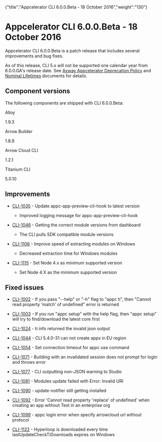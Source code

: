 {"title":"Appcelerator CLI 6.0.0.Beta - 18 October 2016","weight":"130"} 

# Appcelerator CLI 6.0.0.Beta - 18 October 2016

Appcelerator CLI 6.0.0.Beta is a patch release that includes several improvements and bug fixes.

As of this release, CLI 5.x will not be supported one calendar year from 6.0.0.GA's release date. See [Axway Appcelerator Deprecation Policy](/docs/appc/AMPLIFY_Appcelerator_Services_Overview/Axway_Appcelerator_Deprecation_Policy/) and [Nominal Lifetimes](/docs/appc/AMPLIFY_Appcelerator_Services_Overview/Axway_Appcelerator_Product_Lifecycle/#NominalLifetimes) documents for details.

## Component versions

The following components are shipped with CLI 6.0.0.Beta:

Alloy

1.9.3

Arrow Builder

1.8.9

Arrow Cloud CLI

1.2.1

Titanium CLI

5.0.10

## Improvements

*   [CLI-1035](https://jira.appcelerator.org/browse/CLI-1035) - Update appc-app-preview-cli-hook to latest version
    
    *   Improved logging message for appc-app-preview-cli-hook
        
*   [CLI-1046](https://jira.appcelerator.org/browse/CLI-1046) - Getting the correct module versions from dashboard
    
    *   The CLI pulls SDK compatible module versions
        
*   [CLI-1106](https://jira.appcelerator.org/browse/CLI-1106) - Improve speed of extracting modules on Windows
    
    *   Decreased extraction time for Windows modules
        
*   [CLI-1115](https://jira.appcelerator.org/browse/CLI-1115) - Set Node 4.x as minimum supported version
    
    *   Set Node 4.X as the minimum supported version
        

## Fixed issues

*   [CLI-1002](https://jira.appcelerator.org/browse/CLI-1002) - If you pass "--help" or "-h" flag to "appc ti", then "Cannot read property 'match' of undefined" error is returned
    
*   [CLI-1003](https://jira.appcelerator.org/browse/CLI-1003) - If you run "appc setup" with the help flag, then "appc setup" will try to find/download the latest core first
    
*   [CLI-1024](https://jira.appcelerator.org/browse/CLI-1024) - ti info returned the invalid json output
    
*   [CLI-1044](https://jira.appcelerator.org/browse/CLI-1044) - CLI 5.4.0-31 can not create apps in EU region
    
*   [CLI-1054](https://jira.appcelerator.org/browse/CLI-1054) - Set connection timeout for appc use command
    
*   [CLI-1071](https://jira.appcelerator.org/browse/CLI-1071) - Building with an invalidated session does not prompt for login and throws error
    
*   [CLI-1077](https://jira.appcelerator.org/browse/CLI-1077) - CLI outputting non-JSON warning to Studio
    
*   [CLI-1081](https://jira.appcelerator.org/browse/CLI-1081) - Modules update failed with Error: Invalid URI
    
*   [CLI-1090](https://jira.appcelerator.org/browse/CLI-1090) - update-notifier still getting installed
    
*   [CLI-1092](https://jira.appcelerator.org/browse/CLI-1092) - Error 'Cannot read property 'replace' of undefined' when creating an app without Test in an enterprise org
    
*   [CLI-1099](https://jira.appcelerator.org/browse/CLI-1099) - appc login error when specify arrowcloud url without protocol
    
*   [CLI-1122](https://jira.appcelerator.org/browse/CLI-1122) - Hyperloop is downloaded every time lastUpdateCheckTiDownloads expires on Windows